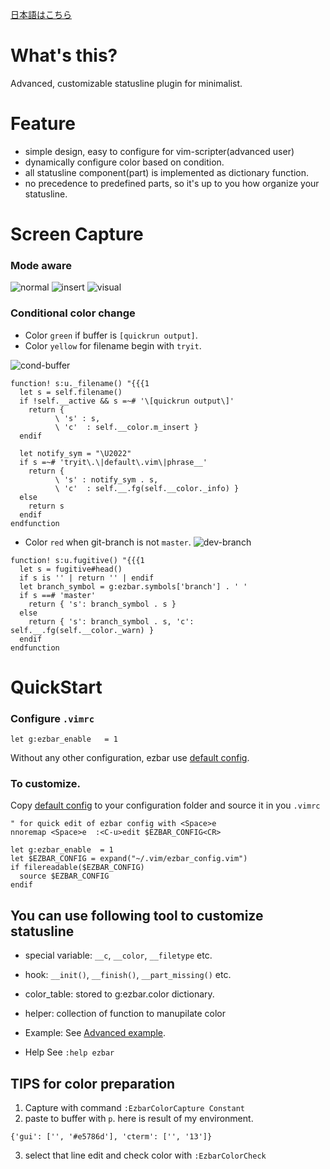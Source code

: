 [日本語はこちら](https://github.com/t9md/vim-ezbar/blob/master/README-JP.md)

# What's this?
Advanced, customizable statusline plugin for minimalist.

# Feature
* simple design, easy to configure for vim-scripter(advanced user)
* dynamically configure color based on condition.
* all statusline component(part) is implemented as dictionary function.
* no precedence to predefined parts, so it's up to you how organize your statusline.

# Screen Capture

### Mode aware
![normal](https://raw.github.com/t9md/t9md/master/img/ezbar/neon-normal.png)
![insert](https://raw.github.com/t9md/t9md/master/img/ezbar/neon-insert.png)
![visual](https://raw.github.com/t9md/t9md/master/img/ezbar/neon-visual.png)

### Conditional color change

* Color `green` if buffer is `[quickrun output]`.
* Color `yellow` for filename begin with `tryit`.

![cond-buffer](https://raw.github.com/t9md/t9md/master/img/ezbar/cond-buffer.png)
```vim
function! s:u._filename() "{{{1
  let s = self.filename()
  if !self.__active && s =~# '\[quickrun output\]'
    return {
          \ 's' : s,
          \ 'c'  : self.__color.m_insert }
  endif

  let notify_sym = "\U2022"
  if s =~# 'tryit\.\|default\.vim\|phrase__'
    return {
          \ 's' : notify_sym . s,
          \ 'c'  : self.__.fg(self.__color._info) }
  else
    return s
  endif
endfunction
```

* Color `red` when git-branch is not `master`.
![dev-branch](https://raw.github.com/t9md/t9md/master/img/ezbar/cond-git-branch.png)
```vim
function! s:u.fugitive() "{{{1
  let s = fugitive#head()
  if s is '' | return '' | endif
  let branch_symbol = g:ezbar.symbols['branch'] . ' '
  if s ==# 'master'
    return { 's': branch_symbol . s }
  else
    return { 's': branch_symbol . s, 'c': self.__.fg(self.__color._warn) }
  endif
endfunction
```

# QuickStart

### Configure  `.vimrc`

```Vim
let g:ezbar_enable   = 1
```

Without any other configuration, ezbar use [default config](https://github.com/t9md/vim-ezbar/blob/master/autoload/ezbar/config/default.vim).

### To customize.

Copy [default config](https://github.com/t9md/vim-ezbar/blob/master/autoload/ezbar/config/default.vim) to your configuration folder and source it in you `.vimrc`

```Vim
" for quick edit of ezbar config with <Space>e
nnoremap <Space>e  :<C-u>edit $EZBAR_CONFIG<CR>

let g:ezbar_enable  = 1
let $EZBAR_CONFIG = expand("~/.vim/ezbar_config.vim")
if filereadable($EZBAR_CONFIG)
  source $EZBAR_CONFIG
endif
```

## You can use following tool to customize statusline

* special variable: `__c`, `__color`, `__filetype` etc.
* hook: `__init()`, `__finish()`, `__part_missing()` etc.
* color_table: stored to g:ezbar.color dictionary.
* helper: collection of function to manupilate color

* Example:
See [Advanced example](https://github.com/t9md/vim-ezbar/blob/master/misc/config_t9md.vim).

* Help
See `:help ezbar`

## TIPS for color preparation

1. Capture with command `:EzbarColorCapture Constant`  
2. paste to buffer with `p`. here is result of my environment.  

```Vim
{'gui': ['', '#e5786d'], 'cterm': ['', '13']}
```

3. select that line edit and check color with `:EzbarColorCheck`  
